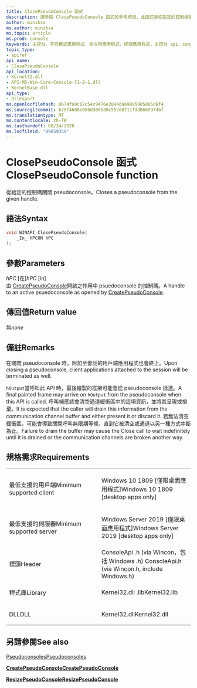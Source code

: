 ```yaml
---
title: ClosePseudoConsole 函式
description: 請參閱 ClosePseudoConsole 函式的參考資訊，此函式會從指定的控制碼關閉 pseudoconsole。
author: miniksa
ms.author: miniksa
ms.topic: article
ms.prod: console
keywords: 主控台，字元模式應用程式，命令列應用程式，終端應用程式，主控台 api，conpty，pseudoconsole
topic_type:
- apiref
api_name:
- ClosePseudoConsole
api_location:
- Kernel32.dll
- API-MS-Win-Core-Console-l1-2-1.dll
- KernelBase.dll
api_type:
- DllExport
ms.openlocfilehash: 0674fa9c02c54c9476e2844da69895905865d6f4
ms.sourcegitcommit: b75f4688e080d300b80c552d0711fdd86b9974bf
ms.translationtype: MT
ms.contentlocale: zh-TW
ms.lasthandoff: 08/24/2020
ms.locfileid: "89059359"
---
```

# <a name="closepseudoconsole-function"></a><span data-ttu-id="a4afc-104">ClosePseudoConsole 函式</span><span class="sxs-lookup"><span data-stu-id="a4afc-104">ClosePseudoConsole function</span></span>


<span data-ttu-id="a4afc-105">從給定的控制碼關閉 pseudoconsole。</span><span class="sxs-lookup"><span data-stu-id="a4afc-105">Closes a pseudoconsole from the given handle.</span></span>

<a name="syntax"></a><span data-ttu-id="a4afc-106">語法</span><span class="sxs-lookup"><span data-stu-id="a4afc-106">Syntax</span></span>
------

```C
void WINAPI ClosePseudoConsole(
    _In_ HPCON hPC 
);
```

<a name="parameters"></a><span data-ttu-id="a4afc-107">參數</span><span class="sxs-lookup"><span data-stu-id="a4afc-107">Parameters</span></span>
----------

<span data-ttu-id="a4afc-108">*hPC* \[在\]</span><span class="sxs-lookup"><span data-stu-id="a4afc-108">*hPC* \[in\]</span></span>  
<span data-ttu-id="a4afc-109">由 [CreatePseudoConsole](createpseudoconsole.md)開啟之作用中 psuedoconsole 的控制碼。</span><span class="sxs-lookup"><span data-stu-id="a4afc-109">A handle to an active psuedoconsole as opened by [CreatePseudoConsole](createpseudoconsole.md).</span></span>

<a name="return-value"></a><span data-ttu-id="a4afc-110">傳回值</span><span class="sxs-lookup"><span data-stu-id="a4afc-110">Return value</span></span>
------------

<span data-ttu-id="a4afc-111">無</span><span class="sxs-lookup"><span data-stu-id="a4afc-111">*none*</span></span>

<a name="remarks"></a><span data-ttu-id="a4afc-112">備註</span><span class="sxs-lookup"><span data-stu-id="a4afc-112">Remarks</span></span>
-------

<span data-ttu-id="a4afc-113">在關閉 pseudoconsole 時，附加至會話的用戶端應用程式也會終止。</span><span class="sxs-lookup"><span data-stu-id="a4afc-113">Upon closing a pseudoconsole, client applications attached to the session will be terminated as well.</span></span>

<span data-ttu-id="a4afc-114">`hOutput`當呼叫此 API 時，最後繪製的框架可能會從 pseudoconsole 抵達。</span><span class="sxs-lookup"><span data-stu-id="a4afc-114">A final painted frame may arrive on `hOutput` from the pseudoconsole when this API is called.</span></span> <span data-ttu-id="a4afc-115">呼叫端應該會清空通道緩衝區中的這項資訊，並將其呈現或捨棄。</span><span class="sxs-lookup"><span data-stu-id="a4afc-115">It is expected that the caller will drain this information from the communication channel buffer and either present it or discard it.</span></span> <span data-ttu-id="a4afc-116">若無法清空緩衝區，可能會導致關閉呼叫無限期等候，直到它被清空或通道以另一種方式中斷為止。</span><span class="sxs-lookup"><span data-stu-id="a4afc-116">Failure to drain the buffer may cause the Close call to wait indefinitely until it is drained or the communication channels are broken another way.</span></span>

<a name="requirements"></a><span data-ttu-id="a4afc-117">規格需求</span><span class="sxs-lookup"><span data-stu-id="a4afc-117">Requirements</span></span>
------------

<table>
<colgroup>
<col width="50%" />
<col width="50%" />
</colgroup>
<tbody>
<tr class="odd">
<td><p><span data-ttu-id="a4afc-118">最低支援的用戶端</span><span class="sxs-lookup"><span data-stu-id="a4afc-118">Minimum supported client</span></span></p></td>
<td><p><span data-ttu-id="a4afc-119">Windows 10 1809 [僅限桌面應用程式]</span><span class="sxs-lookup"><span data-stu-id="a4afc-119">Windows 10 1809 [desktop apps only]</span></span></p></td>
</tr>
<tr class="even">
<td><p><span data-ttu-id="a4afc-120">最低支援的伺服器</span><span class="sxs-lookup"><span data-stu-id="a4afc-120">Minimum supported server</span></span></p></td>
<td><p><span data-ttu-id="a4afc-121">Windows Server 2019 [僅限桌面應用程式]</span><span class="sxs-lookup"><span data-stu-id="a4afc-121">Windows Server 2019 [desktop apps only]</span></span></p></td>
</tr>
<tr class="odd">
<td><p><span data-ttu-id="a4afc-122">標頭</span><span class="sxs-lookup"><span data-stu-id="a4afc-122">Header</span></span></p></td>
<td><span data-ttu-id="a4afc-123">ConsoleApi .h (via Wincon，包括 Windows .h) </span><span class="sxs-lookup"><span data-stu-id="a4afc-123">ConsoleApi.h (via Wincon.h, include Windows.h)</span></span></td>
</tr>
<tr class="even">
<td><p><span data-ttu-id="a4afc-124">程式庫</span><span class="sxs-lookup"><span data-stu-id="a4afc-124">Library</span></span></p></td>
<td><span data-ttu-id="a4afc-125">Kernel32.dll .lib</span><span class="sxs-lookup"><span data-stu-id="a4afc-125">Kernel32.lib</span></span></td>
</tr>
<tr class="odd">
<td><p><span data-ttu-id="a4afc-126">DLL</span><span class="sxs-lookup"><span data-stu-id="a4afc-126">DLL</span></span></p></td>
<td><span data-ttu-id="a4afc-127">Kernel32.dll</span><span class="sxs-lookup"><span data-stu-id="a4afc-127">Kernel32.dll</span></span></td>
</tr>
<tr class="even">
</tr>
<tr class="odd">
</tr>
<tr class="even">
</tr>
</tbody>
</table>

## <a name="span-idsee_alsospansee-also"></a><span data-ttu-id="a4afc-128"><span id="see_also"></span>另請參閱</span><span class="sxs-lookup"><span data-stu-id="a4afc-128"><span id="see_also"></span>See also</span></span>

[<span data-ttu-id="a4afc-129">Pseudoconsoles</span><span class="sxs-lookup"><span data-stu-id="a4afc-129">Pseudoconsoles</span></span>](pseudoconsoles.md)

[<span data-ttu-id="a4afc-130">**CreatePseudoConsole**</span><span class="sxs-lookup"><span data-stu-id="a4afc-130">**CreatePseudoConsole**</span></span>](createpseudoconsole.md)

[<span data-ttu-id="a4afc-131">**ResizePseudoConsole**</span><span class="sxs-lookup"><span data-stu-id="a4afc-131">**ResizePseudoConsole**</span></span>](resizepseudoconsole.md)
